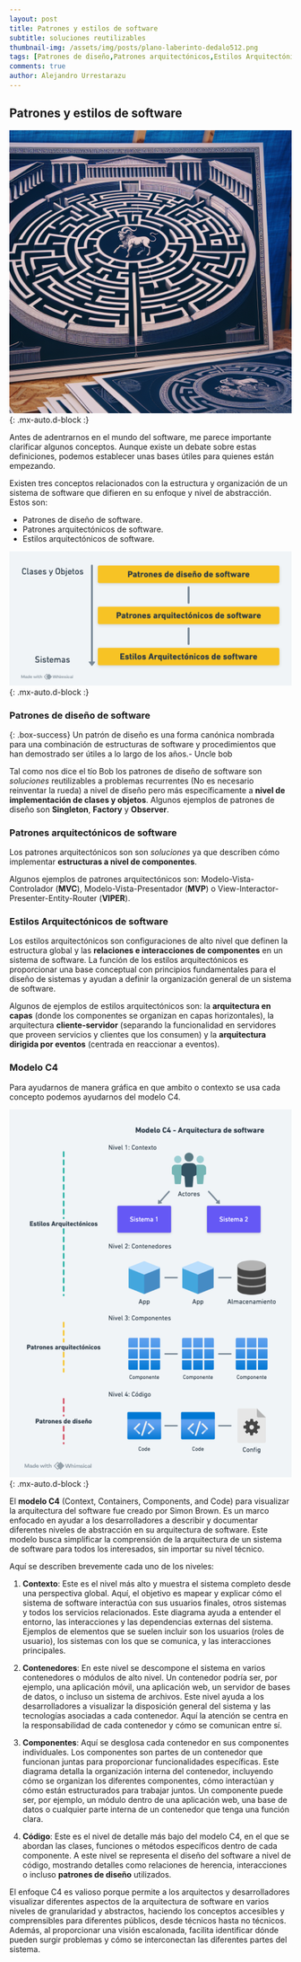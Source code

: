 ```yaml
---
layout: post
title: Patrones y estilos de software
subtitle: soluciones reutilizables
thumbnail-img: /assets/img/posts/plano-laberinto-dedalo512.png
tags: [Patrones de diseño,Patrones arquitectónicos,Estilos Arquitectónicos,C4]
comments: true
author: Alejandro Urrestarazu
---
```


## Patrones y estilos de software

![Plano arquitectura laberinto de dédalo](/assets/img/posts/plano-laberinto-dedalo.png){: .mx-auto.d-block :}

Antes de adentrarnos en el mundo del software, me parece importante clarificar algunos conceptos. Aunque existe un debate sobre estas definiciones, podemos establecer unas bases útiles para quienes están empezando.

Existen tres conceptos relacionados con la estructura y organización de un sistema de software que difieren en su enfoque y nivel de abstracción. Estos son:

* Patrones de diseño de software.
* Patrones arquitectónicos de software.
* Estilos arquitectónicos de software.

![Patrones y estilos de software](/assets/img/Patrones-y-estilos-software.png){: .mx-auto.d-block :}


### Patrones de diseño de software

{: .box-success}
Un patrón de diseño es una forma canónica nombrada para una combinación de estructuras de software y procedimientos que han demostrado ser útiles a lo largo de los años.- Uncle bob

Tal como nos dice el tío Bob los patrones de diseño de software son _soluciones_ reutilizables a problemas recurrentes (No es necesario reinventar la rueda) a nivel de diseño pero más específicamente a **nivel de implementación de clases y objetos**.
Algunos ejemplos de patrones de diseño son **Singleton**, **Factory** y **Observer**.

### Patrones arquitectónicos de software

Los patrones arquitectónicos son son _soluciones_ ya que describen cómo implementar **estructuras a nivel de componentes**.

Algunos ejemplos de patrones arquitectónicos son: Modelo-Vista-Controlador (**MVC**), Modelo-Vista-Presentador (**MVP**) o  View-Interactor-Presenter-Entity-Router (**VIPER**).

### Estilos Arquitectónicos de software

Los estilos arquitectónicos son configuraciones de alto nivel que definen la estructura global y las **relaciones e interacciones de componentes** en un sistema de software.
La función de los estilos arquitectónicos es proporcionar una base conceptual con principios fundamentales para el diseño de sistemas y ayudan a definir la organización general de un sistema de software.

Algunos de ejemplos de estilos arquitectónicos son: la **arquitectura en capas** (donde los componentes se organizan en capas horizontales), la arquitectura **cliente-servidor** (separando la funcionalidad en servidores que proveen servicios y clientes que los consumen) y la **arquitectura dirigida por eventos** (centrada en reaccionar a eventos).

### Modelo C4

Para ayudarnos de manera gráfica en que ambito o contexto se usa cada concepto podemos ayudarnos del modelo C4.

![Modelo C4 y arquitecturas](/assets/img/Modelo-C4-Patrones.png){: .mx-auto.d-block :}

El **modelo C4** (Context, Containers, Components, and Code) para visualizar la arquitectura del software fue creado por Simon Brown. Es un marco enfocado en ayudar a los desarrolladores a describir y documentar diferentes niveles de abstracción en su arquitectura de software. Este modelo busca simplificar la comprensión de la arquitectura de un sistema de software para todos los interesados, sin importar su nivel técnico. 

Aquí se describen brevemente cada uno de los niveles:

1. **Contexto**: Este es el nivel más alto y muestra el sistema completo desde una perspectiva global. Aquí, el objetivo es mapear y explicar cómo el sistema de software interactúa con sus usuarios finales, otros sistemas y todos los servicios relacionados. Este diagrama ayuda a entender el entorno, las interacciones y las dependencias externas del sistema. Ejemplos de elementos que se suelen incluir son los usuarios (roles de usuario), los sistemas con los que se comunica, y las interacciones principales.

2. **Contenedores**: En este nivel se descompone el sistema en varios contenedores o módulos de alto nivel. Un contenedor podría ser, por ejemplo, una aplicación móvil, una aplicación web, un servidor de bases de datos, o incluso un sistema de archivos. 
Este nivel ayuda a los desarrolladores a visualizar la disposición general del sistema y las tecnologías asociadas a cada contenedor. Aquí la atención se centra en la responsabilidad de cada contenedor y cómo se comunican entre sí.

3. **Componentes**: Aquí se desglosa cada contenedor en sus componentes individuales. Los componentes son partes de un contenedor que funcionan juntas para proporcionar funcionalidades específicas. 
Este diagrama detalla la organización interna del contenedor, incluyendo cómo se organizan los diferentes componentes, cómo interactúan y cómo están estructurados para trabajar juntos. 
Un componente puede ser, por ejemplo, un módulo dentro de una aplicación web, una base de datos o cualquier parte interna de un contenedor que tenga una función clara.

4. **Código**: Este es el nivel de detalle más bajo del modelo C4, en el que se abordan las clases, funciones o métodos específicos dentro de cada componente. A este nivel se representa el diseño del software a nivel de código, mostrando detalles como relaciones de herencia, interacciones o incluso **patrones de diseño** utilizados.


El enfoque C4 es valioso porque permite a los arquitectos y desarrolladores visualizar diferentes aspectos de la arquitectura de software en varios niveles de granularidad y abstractos, haciendo los conceptos accesibles y comprensibles para diferentes públicos, desde técnicos hasta no técnicos. 
Además, al proporcionar una visión escalonada, facilita identificar dónde pueden surgir problemas y cómo se interconectan las diferentes partes del sistema.

